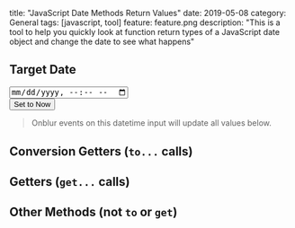 title: "JavaScript Date Methods Return Values"
date: 2019-05-08
category: General
tags: [javascript, tool]
feature: feature.png
description: "This is a tool to help you quickly look at function return types of a JavaScript date object and change the date to see what happens"

## Target Date
<div class="form-inline" style="justify-content: center;">
  <div class="form-group mr-sm-3 mb-2">
    <input type="datetime-local" class="form-control" id="dateInput">
  </div>
  <button type="submit" class="btn btn-primary mb-2" id="setDateToNow">Set to Now</button>
</div>

> Onblur events on this datetime input will update all values below.

## Conversion Getters (`to...` calls)
<ul id="jsDateFunctionsTo"></ul>

## Getters (`get...` calls)
<ul id="jsDateFunctionsGet"></ul>

## Other Methods (not `to` or `get`)
<ul id="jsDateFunctionsOther"></ul>

<script>
    function adjustDateToMakeISOCurrentTimezone(date) {
        return new Date(date.getTime() - (date.getTimezoneOffset() * 60 * 1000));
    }
    
    function setDate(date) {
        let dateAdjusted = adjustDateToMakeISOCurrentTimezone(date);
        let dateAdjustedISO = dateAdjusted.toISOString();
        document.getElementById('dateInput').value = dateAdjustedISO.substr(0, dateAdjustedISO.length - 1);
        
        // Set all fields using `date`
        let functions = Object.getOwnPropertyNames(Object.getPrototypeOf(date)).sort().filter(f => f !== 'constructor' && !f.startsWith('set'));
        functions.forEach(f => {
            console.log('testing', f);
            let valueNode = document.getElementById('jsDateFunction' + f);
            valueNode.textContent = date[f]();
        });
    }
    
    function setupPage() {
        // TODO Intially setup nodes and give everything id's. Don't display constructor and any set... methods.
        let date = new Date();
        let functions = Object.getOwnPropertyNames(Object.getPrototypeOf(date)).sort().filter(f => f !== 'constructor' && !f.startsWith('set'));
        
        let jsDateFunctionsTo = document.getElementById('jsDateFunctionsTo');
        let jsDateFunctionsGet = document.getElementById('jsDateFunctionsGet');
        let jsDateFunctionsOther = document.getElementById('jsDateFunctionsOther');
        
        functions.forEach(f => {
            let functionIdOnPage = 'jsDateFunction' + f;
            if (f.startsWith('to')) {
                addNode(jsDateFunctionsTo, functionIdOnPage, f);
            } else if (f.startsWith('get')) {
                addNode(jsDateFunctionsGet, functionIdOnPage, f);
            } else {
                addNode(jsDateFunctionsOther, functionIdOnPage, f);
            }
        });
    }
    
    function addNode(parent, id, functionName) {
        let li = document.createElement('li');
        let functionText = document.createElement('a');
        let textSpace = document.createTextNode(' : ');
        let value = document.createElement('code');
        functionText.textContent = '.' + functionName + '()';
        functionText.href = 'https://developer.mozilla.org/en-US/docs/Web/JavaScript/Reference/Global_Objects/Date/' + functionName;
        value.id = id;
        li.appendChild(functionText);
        li.appendChild(textSpace);
        li.appendChild(value);
        parent.appendChild(li);
    }
    
    // Event listeners
    document.getElementById('setDateToNow').addEventListener('click', function() {
        setDate(new Date());            
    });
    document.getElementById('dateInput').addEventListener('blur', function(e) {
        setDate(new Date(e.target.value));
    });
    
    // Setup everything on DOM load
    document.addEventListener("DOMContentLoaded", function(){
        setupPage();
        setDate(new Date());
    });
</script>
